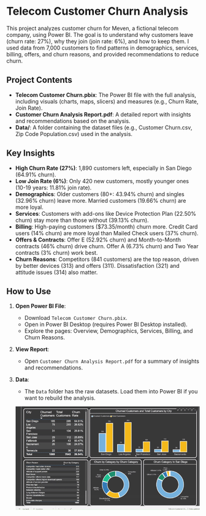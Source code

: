 # Telecom Customer Churn Analysis

This project analyzes customer churn for Meven, a fictional telecom company, using Power BI. The goal is to understand why customers leave (churn rate: 27%), why they join (join rate: 6%), and how to keep them. I used data from 7,000 customers to find patterns in demographics, services, billing, offers, and churn reasons, and provided recommendations to reduce churn.

## Project Contents

- **Telecom Customer Churn.pbix**: The Power BI file with the full analysis, including visuals (charts, maps, slicers) and measures (e.g., Churn Rate, Join Rate).
- **Customer Churn Analysis Report.pdf**: A detailed report with insights and recommendations based on the analysis.
- **Data/**: A folder containing the dataset files (e.g., Customer Churn.csv, Zip Code Population.csv) used in the analysis.

## Key Insights

- **High Churn Rate (27%)**: 1,890 customers left, especially in San Diego (64.91% churn).
- **Low Join Rate (6%)**: Only 420 new customers, mostly younger ones (10-19 years: 11.81% join rate).
- **Demographics**: Older customers (80+: 43.94% churn) and singles (32.96% churn) leave more. Married customers (19.66% churn) are more loyal.
- **Services**: Customers with add-ons like Device Protection Plan (22.50% churn) stay more than those without (39.13% churn).
- **Billing**: High-paying customers ($73.35/month) churn more. Credit Card users (14% churn) are more loyal than Mailed Check users (37% churn).
- **Offers & Contracts**: Offer E (52.92% churn) and Month-to-Month contracts (46% churn) drive churn. Offer A (6.73% churn) and Two Year contracts (3% churn) work best.
- **Churn Reasons**: Competitors (841 customers) are the top reason, driven by better devices (313) and offers (311). Dissatisfaction (321) and attitude issues (314) also matter.

## How to Use

1. **Open Power BI File**:

   - Download `Telecom Customer Churn.pbix`.
   - Open in Power BI Desktop (requires Power BI Desktop installed).
   - Explore the pages: Overview, Demographics, Services, Billing, and Churn Reasons.

2. **View Report**:

   - Open `Customer Churn Analysis Report.pdf` for a summary of insights and recommendations.

3. **Data**:

   - The `Data` folder has the raw datasets. Load them into Power BI if you want to rebuild the analysis.
  
   ![](https://github.com/aliaagamall/Telecom-Customer-Churn/blob/main/Report%20Demo.gif)

